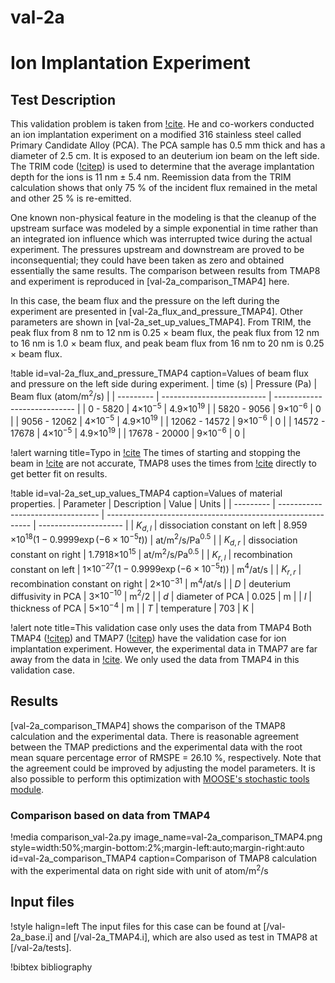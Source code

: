 # val-2a

# Ion Implantation Experiment

## Test Description

This validation problem is taken from [!cite](anderl1985tritium). He and co-workers conducted an ion implantation experiment on a modified 316 stainless steel called Primary Candidate Alloy (PCA). The PCA sample has 0.5 mm thick and has a diameter of 2.5 cm. It is exposed to an deuterium ion beam on the left side. The TRIM code ([!citep](biersack1982stopping)) is used to determine that the average implantation depth for the ions is 11 nm $\pm$ 5.4 nm. Reemission data from the TRIM calculation shows that only 75 % of the incident flux remained in the metal and other 25 % is re-emitted.

One known non-physical feature in the modeling is that the cleanup of the upstream surface was modeled by a simple exponential in time rather than an integrated ion influence which was interrupted twice during the actual experiment. The pressures upstream and downstream are proved to be inconsequential; they could have been taken as zero and obtained essentially the same results. The comparison between results from TMAP8 and experiment is reproduced in [val-2a_comparison_TMAP4] here.

In this case, the beam flux and the pressure on the left during the experiment are presented in [val-2a_flux_and_pressure_TMAP4]. Other parameters are shown in [val-2a_set_up_values_TMAP4]. From TRIM, the peak flux from 8 nm to 12 nm is 0.25 $\times$ beam flux, the peak flux from 12 nm to 16 nm is 1.0 $\times$ beam flux, and peak beam flux from 16 nm to 20 nm is 0.25 $\times$ beam flux.

!table id=val-2a_flux_and_pressure_TMAP4 caption=Values of beam flux and pressure on the left side during experiment.
| time (s)      | Pressure (Pa)              | Beam flux (atom/m$^2$/s)     |
| ---------     | -------------------------- | ---------------------------- |
| 0 - 5820      | 4$\times 10^{-5}$          | 4.9$\times 10^{19}$          |
| 5820 - 9056   | 9$\times 10^{-6}$          | 0                            |
| 9056 - 12062  | 4$\times 10^{-5}$          | 4.9$\times 10^{19}$          |
| 12062 - 14572 | 9$\times 10^{-6}$          | 0                            |
| 14572 - 17678 | 4$\times 10^{-5}$          | 4.9$\times 10^{19}$          |
| 17678 - 20000 | 9$\times 10^{-6}$          | 0                            |

!alert warning title=Typo in [!cite](longhurst1992verification)
The times of starting and stopping the beam in [!cite](longhurst1992verification) are not accurate, TMAP8 uses the times from [!cite](anderl1985tritium) directly to get better fit on results.

!table id=val-2a_set_up_values_TMAP4 caption=Values of material properties.
| Parameter | Description                       | Value                                                       | Units                 |
| --------- | --------------------------------- | ----------------------------------------------------------- | --------------------- |
| $K_{d,l}$ | dissociation constant on left     | 8.959 $\times 10^{18} (1-0.9999 \exp(-6 \times 10^{-5} t))$ | at/m$^2$/s/Pa$^{0.5}$ |
| $K_{d,r}$ | dissociation constant on right    | 1.7918$\times 10^{15}$                                      | at/m$^2$/s/Pa$^{0.5}$ |
| $K_{r,l}$ | recombination constant on left    | 1$\times 10^{-27} (1-0.9999 \exp(-6 \times 10^{-5} t))$     | m$^4$/at/s            |
| $K_{r,r}$ | recombination constant on right   | 2$\times 10^{-31}$                                          | m$^4$/at/s            |
| $D$       | deuterium diffusivity in PCA      | 3$\times 10^{-10}$                                          | m$^2$/2               |
| $d$       | diameter of PCA                   | 0.025                                                       | m                     |
| $l$       | thickness of PCA                  | 5$\times 10^{-4}$                                           | m                     |
| $T$       | temperature                       | 703                                                         | K                     |


!alert note title=This validation case only uses the data from TMAP4
Both TMAP4 ([!citep](longhurst1992verification)) and TMAP7 ([!citep](ambrosek2008verification)) have the validation case for ion implantation experiment. However, the experimental data in TMAP7 are far away from the data in [!cite](anderl1985tritium). We only used the data from TMAP4 in this validation case.

## Results

[val-2a_comparison_TMAP4] shows the comparison of the TMAP8 calculation and the experimental data. There is reasonable agreement between the TMAP predictions and the experimental data with the root mean square percentage error of RMSPE = 26.10 %, respectively. Note that the agreement could be improved by adjusting the model parameters. It is also possible to perform this optimization with [MOOSE's stochastic tools module](https://mooseframework.inl.gov/modules/stochastic_tools/index.html).

### Comparison based on data from TMAP4

!media comparison_val-2a.py
       image_name=val-2a_comparison_TMAP4.png
       style=width:50%;margin-bottom:2%;margin-left:auto;margin-right:auto
       id=val-2a_comparison_TMAP4
       caption=Comparison of TMAP8 calculation with the experimental data on right side with unit of atom/m$^2$/s

## Input files

!style halign=left
The input files for this case can be found at [/val-2a_base.i] and [/val-2a_TMAP4.i], which are also used as test in TMAP8 at [/val-2a/tests].

!bibtex bibliography
